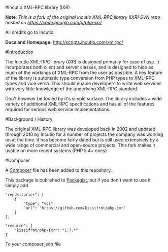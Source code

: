 #Incutio XML-RPC library (IXR)

**Note**: _This is a fork of the original Incutio XML-RPC library (IXR) SVN repo hosted on <https://code.google.com/p/php-ixr/>_

All credits go to Incutio.

**Docs and Homepage:** <http://scripts.incutio.com/xmlrpc/>

#Introduction

The Incutio XML-RPC library (IXR) is designed primarily for ease of use. It incorporates both client and server classes, and is designed to hide as much of the workings of XML-RPC from the user as possible. A key feature of the library is automatic type conversion from PHP types to XML-RPC types and vice versa. This should enable developers to write web services with very little knowledge of the underlying XML-RPC standard.

Don't however be fooled by it's simple surface. The library includes a wide variety of additional XML-RPC specifications and has all of the features required for serious web service implementations.

#Background / History

The original XML-RPC library was developed back in 2002 and updated through 2010 by Incutio for a number of projects the company was working on at the time. It has become fairly dated but is still used extensively by a wide range of commercial and open-source projects.
This fork makes it usable on more recent systems (PHP 5.4+ ones)

#Composer

A [Composer](http://getcomposer.org/) file has been added to this repository.

This package is published to [Packagist](https://packagist.org/), but if you don't want to use it simply add

    "repositories": [
        {
            "type": "vcs",
            "url": "https://github.com/kissifrot/php-ixr"
        }
    ],

    "require": {
        "kissifrot/php-ixr": "1.7.*"
    }

To your composer.json file